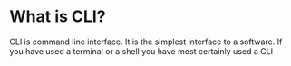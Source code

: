 # What is CLI?

CLI is command line interface. It is the simplest interface to a software. If you have used a terminal or a shell you have most certainly used a CLI